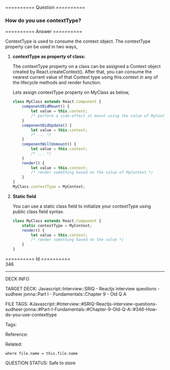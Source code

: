 ========== Question ==========  

### How do you use contextType?  

========== Answer ==========  

ContextType is used to consume the context object. The contextType property can
be used in two ways,

1.  **contextType as property of class:**

    The contextType property on a class can be assigned a Context object created
    by React.createContext(). After that, you can consume the nearest current
    value of that Context type using this.context in any of the lifecycle
    methods and render function.

    Lets assign contextType property on MyClass as below,

    ```javascript
    class MyClass extends React.Component {
        componentDidMount() {
            let value = this.context;
            /* perform a side-effect at mount using the value of MyContext */
        }
        componentDidUpdate() {
            let value = this.context;
            /* ... */
        }
        componentWillUnmount() {
            let value = this.context;
            /* ... */
        }
        render() {
            let value = this.context;
            /* render something based on the value of MyContext */
        }
    }
    MyClass.contextType = MyContext;
    ```

2.  **Static field**

    You can use a static class field to initialize your contextType using public
    class field syntax.

    ```javascript
    class MyClass extends React.Component {
        static contextType = MyContext;
        render() {
            let value = this.context;
            /* render something based on the value */
        }
    }
    ```

========== Id ==========  
346

---

DECK INFO

TARGET DECK: Javascript::Interview::SRIQ - Reactjs interview questions - sudheer jonna::Part I - Fundamentals::Chapter 9 - Old Q A

FILE TAGS: #Javascript::#Interview::#SRIQ-Reactjs-interview-questions-sudheer-jonna::#Part-I-Fundamentals::#Chapter-9-Old-Q-A::#346-How-do-you-use-contexttype

Tags:

Reference:

Related:

```dataview
where file.name = this.file.name
```
QUESTION STATUS: Safe to store
